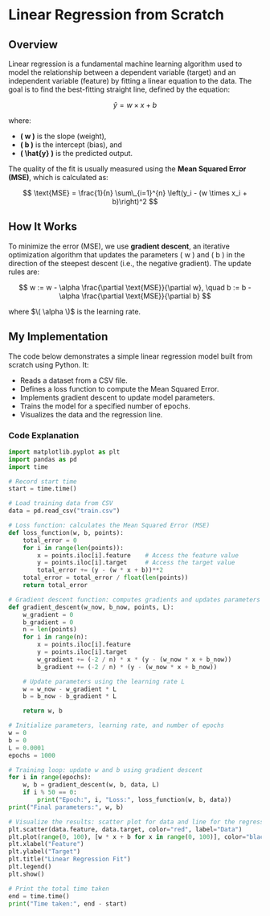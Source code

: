 # Linear Regression from Scratch

## Overview

Linear regression is a fundamental machine learning algorithm used to model the relationship between a dependent variable (target) and an independent variable (feature) by fitting a linear equation to the data. The goal is to find the best-fitting straight line, defined by the equation:

$$
\hat{y} = w \times x + b
$$

where:

- **\( w \)** is the slope (weight),
- **\( b \)** is the intercept (bias), and
- **\( \hat{y} \)** is the predicted output.

The quality of the fit is usually measured using the **Mean Squared Error (MSE)**, which is calculated as:

$$
\text{MSE} = \frac{1}{n} \sum\_{i=1}^{n} \left(y_i - (w \times x_i + b)\right)^2
$$

## How It Works

To minimize the error (MSE), we use **gradient descent**, an iterative optimization algorithm that updates the parameters \( w \) and \( b \) in the direction of the steepest descent (i.e., the negative gradient). The update rules are:

$$
w := w - \alpha \frac{\partial \text{MSE}}{\partial w}, \quad b := b - \alpha \frac{\partial \text{MSE}}{\partial b}
$$

where $\( \alpha \)$ is the learning rate.

## My Implementation

The code below demonstrates a simple linear regression model built from scratch using Python. It:

- Reads a dataset from a CSV file.
- Defines a loss function to compute the Mean Squared Error.
- Implements gradient descent to update model parameters.
- Trains the model for a specified number of epochs.
- Visualizes the data and the regression line.

### Code Explanation

```python
import matplotlib.pyplot as plt
import pandas as pd
import time

# Record start time
start = time.time()

# Load training data from CSV
data = pd.read_csv("train.csv")

# Loss function: calculates the Mean Squared Error (MSE)
def loss_function(w, b, points):
    total_error = 0
    for i in range(len(points)):
        x = points.iloc[i].feature    # Access the feature value
        y = points.iloc[i].target     # Access the target value
        total_error += (y - (w * x + b))**2
    total_error = total_error / float(len(points))
    return total_error

# Gradient descent function: computes gradients and updates parameters
def gradient_descent(w_now, b_now, points, L):
    w_gradient = 0
    b_gradient = 0
    n = len(points)
    for i in range(n):
        x = points.iloc[i].feature
        y = points.iloc[i].target
        w_gradient += (-2 / n) * x * (y - (w_now * x + b_now))
        b_gradient += (-2 / n) * (y - (w_now * x + b_now))

    # Update parameters using the learning rate L
    w = w_now - w_gradient * L
    b = b_now - b_gradient * L

    return w, b

# Initialize parameters, learning rate, and number of epochs
w = 0
b = 0
L = 0.0001
epochs = 1000

# Training loop: update w and b using gradient descent
for i in range(epochs):
    w, b = gradient_descent(w, b, data, L)
    if i % 50 == 0:
        print("Epoch:", i, "Loss:", loss_function(w, b, data))
print("Final parameters:", w, b)

# Visualize the results: scatter plot for data and line for the regression fit
plt.scatter(data.feature, data.target, color="red", label="Data")
plt.plot(range(0, 100), [w * x + b for x in range(0, 100)], color="black", label="Fit")
plt.xlabel("Feature")
plt.ylabel("Target")
plt.title("Linear Regression Fit")
plt.legend()
plt.show()

# Print the total time taken
end = time.time()
print("Time taken:", end - start)
```
